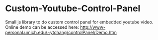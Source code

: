 # Custom-Youtube-Control-Panel
Small js library to do custom control panel for embedded youtube video.
Online demo can be accessed here:
http://www-personal.umich.edu/~ytchang/controlPanel/Demo.htm
